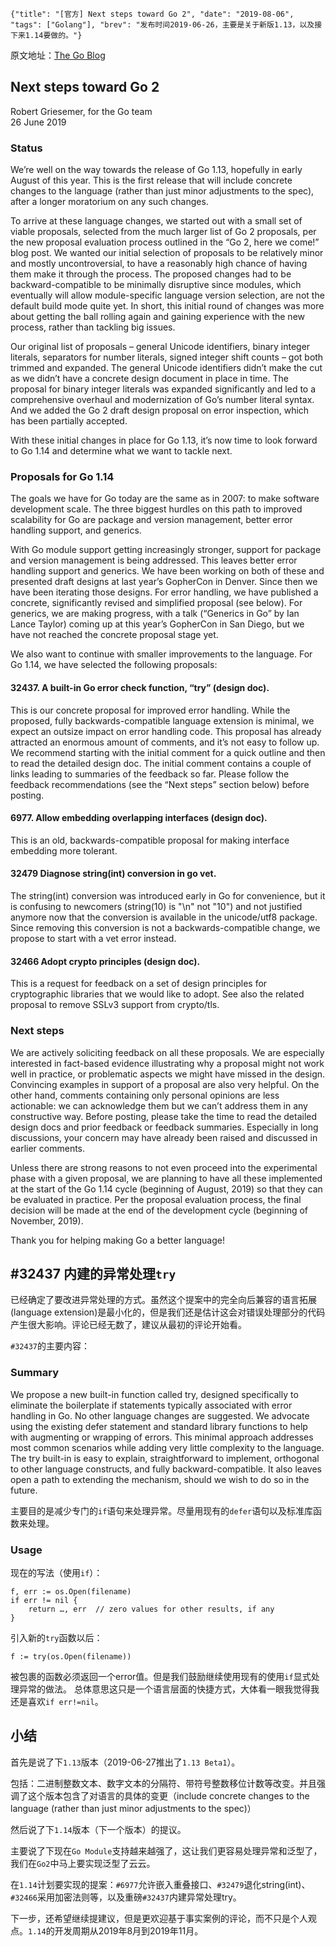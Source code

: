 ```lw-blog-meta
{"title": "[官方] Next steps toward Go 2", "date": "2019-08-06", "tags": ["Golang"], "brev": "发布时间2019-06-26，主要是关于新版1.13，以及接下来1.14要做的。"}
```

原文地址：[The Go Blog](https://blog.golang.org/go2-next-steps)

## Next steps toward Go 2

Robert Griesemer, for the Go team  
26 June 2019

### Status

We’re well on the way towards the release of Go 1.13, hopefully in early August of this year. This is the first release that will include concrete changes to the language (rather than just minor adjustments to the spec), after a longer moratorium on any such changes.

To arrive at these language changes, we started out with a small set of viable proposals, selected from the much larger list of Go 2 proposals, per the new proposal evaluation process outlined in the “Go 2, here we come!” blog post. We wanted our initial selection of proposals to be relatively minor and mostly uncontroversial, to have a reasonably high chance of having them make it through the process. The proposed changes had to be backward-compatible to be minimally disruptive since modules, which eventually will allow module-specific language version selection, are not the default build mode quite yet. In short, this initial round of changes was more about getting the ball rolling again and gaining experience with the new process, rather than tackling big issues.

Our original list of proposals – general Unicode identifiers, binary integer literals, separators for number literals, signed integer shift counts – got both trimmed and expanded. The general Unicode identifiers didn’t make the cut as we didn’t have a concrete design document in place in time. The proposal for binary integer literals was expanded significantly and led to a comprehensive overhaul and modernization of Go’s number literal syntax. And we added the Go 2 draft design proposal on error inspection, which has been partially accepted.

With these initial changes in place for Go 1.13, it’s now time to look forward to Go 1.14 and determine what we want to tackle next.

### Proposals for Go 1.14

The goals we have for Go today are the same as in 2007: to make software development scale. The three biggest hurdles on this path to improved scalability for Go are package and version management, better error handling support, and generics.

With Go module support getting increasingly stronger, support for package and version management is being addressed. This leaves better error handling support and generics. We have been working on both of these and presented draft designs at last year’s GopherCon in Denver. Since then we have been iterating those designs. For error handling, we have published a concrete, significantly revised and simplified proposal (see below). For generics, we are making progress, with a talk (“Generics in Go” by Ian Lance Taylor) coming up at this year’s GopherCon in San Diego, but we have not reached the concrete proposal stage yet.

We also want to continue with smaller improvements to the language. For Go 1.14, we have selected the following proposals:

#### 32437. A built-in Go error check function, “try” (design doc).

This is our concrete proposal for improved error handling. While the proposed, fully backwards-compatible language extension is minimal, we expect an outsize impact on error handling code. This proposal has already attracted an enormous amount of comments, and it’s not easy to follow up. We recommend starting with the initial comment for a quick outline and then to read the detailed design doc. The initial comment contains a couple of links leading to summaries of the feedback so far. Please follow the feedback recommendations (see the “Next steps” section below) before posting.

#### 6977. Allow embedding overlapping interfaces (design doc).

This is an old, backwards-compatible proposal for making interface embedding more tolerant.

#### 32479 Diagnose string(int) conversion in go vet.

The string(int) conversion was introduced early in Go for convenience, but it is confusing to newcomers (string(10) is "\n" not "10") and not justified anymore now that the conversion is available in the unicode/utf8 package. Since removing this conversion is not a backwards-compatible change, we propose to start with a vet error instead.

#### 32466 Adopt crypto principles (design doc).

This is a request for feedback on a set of design principles for cryptographic libraries that we would like to adopt. See also the related proposal to remove SSLv3 support from crypto/tls.

### Next steps

We are actively soliciting feedback on all these proposals. We are especially interested in fact-based evidence illustrating why a proposal might not work well in practice, or problematic aspects we might have missed in the design. Convincing examples in support of a proposal are also very helpful. On the other hand, comments containing only personal opinions are less actionable: we can acknowledge them but we can’t address them in any constructive way. Before posting, please take the time to read the detailed design docs and prior feedback or feedback summaries. Especially in long discussions, your concern may have already been raised and discussed in earlier comments.

Unless there are strong reasons to not even proceed into the experimental phase with a given proposal, we are planning to have all these implemented at the start of the Go 1.14 cycle (beginning of August, 2019) so that they can be evaluated in practice. Per the proposal evaluation process, the final decision will be made at the end of the development cycle (beginning of November, 2019).

Thank you for helping making Go a better language!

## #32437 内建的异常处理`try`

已经确定了要改进异常处理的方式。虽然这个提案中的完全向后兼容的语言拓展(language extension)是最小化的，但是我们还是估计这会对错误处理部分的代码产生很大影响。评论已经无数了，建议从最初的评论开始看。

`#32437`的主要内容：

### Summary

We propose a new built-in function called try, designed specifically to eliminate the boilerplate if statements typically associated with error handling in Go. No other language changes are suggested. We advocate using the existing defer statement and standard library functions to help with augmenting or wrapping of errors. This minimal approach addresses most common scenarios while adding very little complexity to the language. The try built-in is easy to explain, straightforward to implement, orthogonal to other language constructs, and fully backward-compatible. It also leaves open a path to extending the mechanism, should we wish to do so in the future.

主要目的是减少专门的`if`语句来处理异常。尽量用现有的`defer`语句以及标准库函数来处理。

### Usage

现在的写法（使用`if`）：

```golang
f, err := os.Open(filename)
if err != nil {
    return …, err  // zero values for other results, if any
}
```

引入新的`try`函数以后：

```golang
f := try(os.Open(filename))
```

被包裹的函数必须返回一个error值。但是我们鼓励继续使用现有的使用`if`显式处理异常的做法。
总体意思这只是一个语言层面的快捷方式，大体看一眼我觉得我还是喜欢`if err!=nil`。


## 小结

首先是说了下`1.13`版本（2019-06-27推出了`1.13 Beta1`）。

包括：二进制整数文本、数字文本的分隔符、带符号整数移位计数等改变。并且强调了这个版本包含了对语言的具体的变更（include concrete changes to the language (rather than just minor adjustments to the spec)）

然后说了下`1.14`版本（下一个版本）的提议。

主要说了下现在`Go Module`支持越来越强了，这让我们更容易处理异常和泛型了，我们在`Go2`中马上要实现泛型了云云。

在`1.14`计划要实现的提案：`#6977`允许嵌入重叠接口、`#32479`退化string(int)、`#32466`采用加密法则等，以及重磅`#32437`内建异常处理try。

下一步，还希望继续提建议，但是更欢迎基于事实案例的评论，而不只是个人观点。`1.14`的开发周期从2019年8月到2019年11月。
